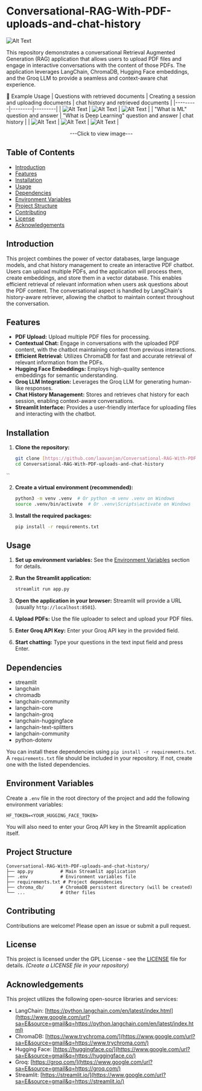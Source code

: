 
# Conversational-RAG-With-PDF-uploads-and-chat-history
![Alt Text]( img1.png )

This repository demonstrates a conversational Retrieval Augmented Generation (RAG) application that allows users to upload PDF files and engage in interactive conversations with the content of those PDFs.  The application leverages LangChain, ChromaDB, Hugging Face embeddings, and the Groq LLM to provide a seamless and context-aware chat experience.


📸 Example Usage
| Questions with retrieved documents | Creating a session and uploading documents | chat history and retrieved documents |
|---------|---------|---------|
| ![Alt Text](img7.png) | ![Alt Text](img2.png) | ![Alt Text](img3.png) |
| "What is ML" question and answer | "What is Deep Learning" question and answer | chat history |
| ![Alt Text](img4.png) | ![Alt Text](img5.png) | ![Alt Text](img6.png) |

<div align="center">---Click to view image---</div>


## Table of Contents

- [Introduction](#introduction)
- [Features](#features)
- [Installation](#installation)
- [Usage](#usage)
- [Dependencies](#dependencies)
- [Environment Variables](#environment-variables)
- [Project Structure](#project-structure)
- [Contributing](#contributing)
- [License](#license)
- [Acknowledgements](#acknowledgements)

## Introduction

This project combines the power of vector databases, large language models, and chat history management to create an interactive PDF chatbot. Users can upload multiple PDFs, and the application will process them, create embeddings, and store them in a vector database.  This enables efficient retrieval of relevant information when users ask questions about the PDF content.  The conversational aspect is handled by LangChain's history-aware retriever, allowing the chatbot to maintain context throughout the conversation.

## Features

- **PDF Upload:** Upload multiple PDF files for processing.
- **Contextual Chat:** Engage in conversations with the uploaded PDF content, with the chatbot maintaining context from previous interactions.
- **Efficient Retrieval:** Utilizes ChromaDB for fast and accurate retrieval of relevant information from the PDFs.
- **Hugging Face Embeddings:** Employs high-quality sentence embeddings for semantic understanding.
- **Groq LLM Integration:** Leverages the Groq LLM for generating human-like responses.
- **Chat History Management:** Stores and retrieves chat history for each session, enabling context-aware conversations.
- **Streamlit Interface:** Provides a user-friendly interface for uploading files and interacting with the chatbot.

## Installation

1. **Clone the repository:**

   ```bash
   git clone [https://github.com/laavanjan/Conversational-RAG-With-PDF-uploads-and-chat-history.git](https://www.google.com/search?q=https://github.com/laavanjan/Conversational-RAG-With-PDF-uploads-and-chat-history.git)
   cd Conversational-RAG-With-PDF-uploads-and-chat-history
  ``

2.  **Create a virtual environment (recommended):**

    ```bash
    python3 -m venv .venv  # Or python -m venv .venv on Windows
    source .venv/bin/activate  # Or .venv\Scripts\activate on Windows
    ```

3.  **Install the required packages:**

    ```bash
    pip install -r requirements.txt
    ```

## Usage

1.  **Set up environment variables:** See the [Environment Variables](https://www.google.com/url?sa=E&source=gmail&q=#environment-variables) section for details.

2.  **Run the Streamlit application:**

    ```bash
    streamlit run app.py
    ```

3.  **Open the application in your browser:** Streamlit will provide a URL (usually `http://localhost:8501`).

4.  **Upload PDFs:** Use the file uploader to select and upload your PDF files.

5.  **Enter Groq API Key:** Enter your Groq API key in the provided field.

6.  **Start chatting:** Type your questions in the text input field and press Enter.

## Dependencies

  - streamlit
  - langchain
  - chromadb
  - langchain-community
  - langchain-core
  - langchain-groq
  - langchain-huggingface
  - langchain-text-splitters
  - langchain-community
  - python-dotenv

You can install these dependencies using `pip install -r requirements.txt`.  A `requirements.txt` file should be included in your repository.  If not, create one with the listed dependencies.

## Environment Variables

Create a `.env` file in the root directory of the project and add the following environment variables:

```
HF_TOKEN=<YOUR_HUGGING_FACE_TOKEN>
```

You will also need to enter your Groq API key in the Streamlit application itself.

## Project Structure

```
Conversational-RAG-With-PDF-uploads-and-chat-history/
├── app.py          # Main Streamlit application
├── .env            # Environment variables file
├── requirements.txt # Project dependencies
├── chroma_db/      # ChromaDB persistent directory (will be created)
└── ...             # Other files
```

## Contributing

Contributions are welcome\! Please open an issue or submit a pull request.

## License

This project is licensed under the GPL License - see the [LICENSE](LICENSE) file for details.  *(Create a LICENSE file in your repository)*

## Acknowledgements

This project utilizes the following open-source libraries and services:

  - LangChain: [https://python.langchain.com/en/latest/index.html](https://www.google.com/url?sa=E&source=gmail&q=https://python.langchain.com/en/latest/index.html)
  - ChromaDB: [https://www.trychroma.com/](https://www.google.com/url?sa=E&source=gmail&q=https://www.trychroma.com/)
  - Hugging Face: [https://huggingface.co/](https://www.google.com/url?sa=E&source=gmail&q=https://huggingface.co/)
  - Groq: [https://groq.com/](https://www.google.com/url?sa=E&source=gmail&q=https://groq.com/)
  - Streamlit: [https://streamlit.io/](https://www.google.com/url?sa=E&source=gmail&q=https://streamlit.io/)



